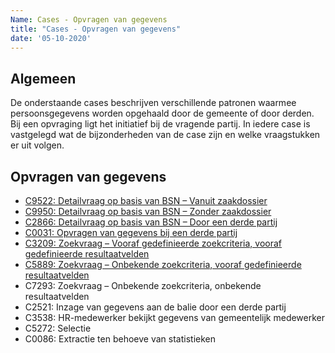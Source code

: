 ```yaml
---
Name: Cases - Opvragen van gegevens
title: "Cases - Opvragen van gegevens"
date: '05-10-2020'
---
```


## Algemeen
De onderstaande cases beschrijven verschillende patronen waarmee persoonsgegevens worden opgehaald door de gemeente of door derden. Bij een opvraging ligt het initiatief bij de vragende partij. In iedere case is vastgelegd wat de bijzonderheden van de case zijn en welke vraagstukken er uit volgen. 

## Opvragen van gegevens
- [C9522: Detailvraag op basis van BSN – Vanuit zaakdossier](./../artefacten/9522.md)
- [C9950: Detailvraag op basis van BSN – Zonder zaakdossier](./../artefacten/9950.md)
- [C2866: Detailvraag op basis van BSN – Door een derde partij](./../artefacten/2866.md)
- [C0031: Opvragen van gegevens bij een derde partij](../artefacten/0031.md)
- [C3209: Zoekvraag – Vooraf gedefinieerde zoekcriteria, vooraf gedefinieerde resultaatvelden](./../artefacten/3209.md)
- [C5889: Zoekvraag – Onbekende zoekcriteria, vooraf gedefinieerde resultaatvelden](./../artefacten/5889.md)
- C7293: Zoekvraag – Onbekende zoekcriteria, onbekende resultaatvelden
- C2521: Inzage van gegevens aan de balie door een derde partij
- C3538: HR-medewerker bekijkt gegevens van gemeentelijk medewerker
- C5272: Selectie
- C0086: Extractie ten behoeve van statistieken
